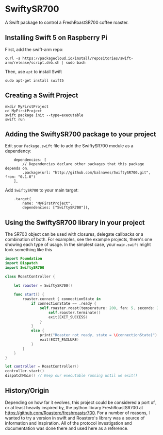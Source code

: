 # SwiftySR700
A Swift package to control a FreshRoastSR700 coffee roaster.

## Installing Swift 5 on Raspberry Pi
First, add the swift-arm repo:
```
curl -s https://packagecloud.io/install/repositories/swift-arm/release/script.deb.sh | sudo bash
```
Then, use `apt` to install Swift
```
sudo apt-get install swift5
```

## Creating a Swift Project
```
mkdir MyFirstProject
cd MyFirstProject
swift package init --type=executable
swift run
```

## Adding the SwiftySR700 package to your project
Edit your `Package.swift` file to add the SwiftySR700 module as a dependency:
```
    dependencies: [
        // Dependencies declare other packages that this package depends on.
        .package(url: "http://github.com/balnaves/SwiftySR700.git", from: "0.1.0")
    ],
```
Add `SwiftySR700` to your main target:
```
    .target(
        name: "MyFirstProject",
        dependencies: ["SwiftySR700"]),
```

## Using the SwiftySR700 library in your project
The SR700 object can be used with closures, delegate callbacks or a combination of both.
For examples, see the example projects, there's one showing each type of usage.
In the simplest case, your `main.swift` might look something like this
```swift
import Foundation
import Dispatch
import SwiftySR700

class RoastController {
    
    let roaster = SwiftySR700()
    
    func start() {
        roaster.connect { connectionState in
            if connectionState == .ready {
                self.roaster.roast(temperature: 200, fan: 5, seconds: 30) {
                    self.roaster.terminate()
                    exit(EXIT_SUCCESS)
                }
            }
            else {
                print("Roaster not ready, state = \(connectionState)")
                exit(EXIT_FAILURE)
            }
        }
    }
}

let controller = RoastController()
controller.start()
dispatchMain() // Keep our executable running until we exit()
```
## History/Origin
Depending on how far it evolves, this project could be considered a port of, or at least heavily inspired by, the python library FreshRoastSR700 at https://github.com/Roastero/freshroastsr700.
For a number of reasons, I wanted to try a version in swift and Roastero's library was a source of information and inspiration. All of the protocol investigation and documentation was done there and used here as a reference.
